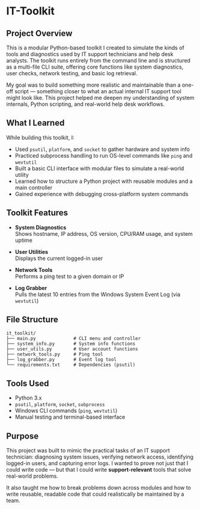 # IT-Toolkit

## Project Overview

This is a modular Python-based toolkit I created to simulate the kinds of tools and diagnostics used by IT support technicians and help desk analysts. The toolkit runs entirely from the command line and is structured as a multi-file CLI suite, offering core functions like system diagnostics, user checks, network testing, and basic log retrieval.

My goal was to build something more realistic and maintainable than a one-off script — something closer to what an actual internal IT support tool might look like. This project helped me deepen my understanding of system internals, Python scripting, and real-world help desk workflows.

## What I Learned

While building this toolkit, I:
- Used `psutil`, `platform`, and `socket` to gather hardware and system info
- Practiced subprocess handling to run OS-level commands like `ping` and `wevtutil`
- Built a basic CLI interface with modular files to simulate a real-world utility
- Learned how to structure a Python project with reusable modules and a main controller
- Gained experience with debugging cross-platform system commands

## Toolkit Features

-  **System Diagnostics**  
  Shows hostname, IP address, OS version, CPU/RAM usage, and system uptime

- **User Utilities**  
  Displays the current logged-in user

- **Network Tools**  
  Performs a ping test to a given domain or IP

- **Log Grabber**  
  Pulls the latest 10 entries from the Windows System Event Log (via `wevtutil`)

## File Structure

```
it_toolkit/
├── main.py              # CLI menu and controller
├── system_info.py       # System info functions
├── user_utils.py        # User account functions
├── network_tools.py     # Ping tool
├── log_grabber.py       # Event log tool
└── requirements.txt     # Dependencies (psutil)
```

## Tools Used

- Python 3.x  
- `psutil`, `platform`, `socket`, `subprocess`  
- Windows CLI commands (`ping`, `wevtutil`)  
- Manual testing and terminal-based interface

## Purpose

This project was built to mimic the practical tasks of an IT support technician: diagnosing system issues, verifying network access, identifying logged-in users, and capturing error logs. I wanted to prove not just that I could write code — but that I could write **support-relevant** tools that solve real-world problems.

It also taught me how to break problems down across modules and how to write reusable, readable code that could realistically be maintained by a team.